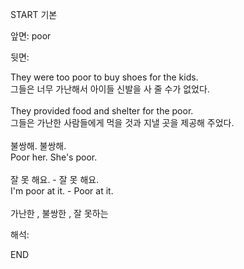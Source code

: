 START
기본

앞면:
poor


뒷면:
<div>They were too poor to buy shoes for the kids. </div><div>그들은 너무 가난해서 아이들 신발을 사 줄 수가 없었다.</div><div><br></div><div><div>They provided food and shelter for the poor. </div><div>그들은 가난한 사람들에게 먹을 것과 지낼 곳을 제공해 주었다.</div></div><div><br></div><div><div><div>불쌍해. 불쌍해.</div></div><div><div>Poor her. She's poor.</div></div></div><div><br></div><div><div><div>잘 못 해요. - 잘 못 해요.</div></div><div><div>I'm poor at it. - Poor at it.</div></div></div><div><br></div><div>가난한 , 불쌍한 , 잘 못하는</div>


해석:
<!--ID: 1746614454460-->
END
